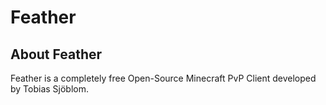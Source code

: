# Feather

## About Feather
Feather is a completely free Open-Source Minecraft PvP Client developed by Tobias Sjöblom.

